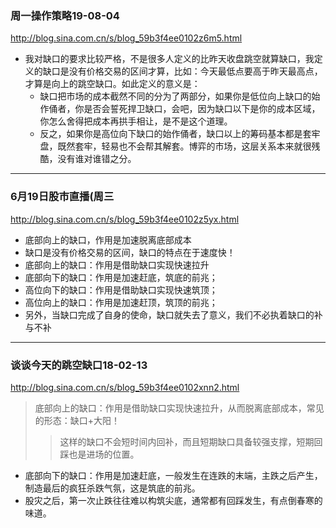 ### 周一操作策略19-08-04
http://blog.sina.com.cn/s/blog_59b3f4ee0102z6m5.html
- 我对缺口的要求比较严格，不是很多人定义的比昨天收盘跳空就算缺口，我定义的缺口是没有价格交易的区间才算，比如：今天最低点要高于昨天最高点，才算是向上的跳空缺口。如此定义的意义是：
  - 缺口把市场的成本截然不同的分为了两部分，如果你是低位向上缺口的始作俑者，你是否会誓死捍卫缺口，会吧，因为缺口以下是你的成本区域，你怎么舍得把成本再拱手相让，是不是这个道理。
  - 反之，如果你是高位向下缺口的始作俑者，缺口以上的筹码基本都是套牢盘，既然套牢，轻易也不会帮其解套。博弈的市场，这层关系本来就很残酷，没有谁对谁错之分。
---
### 6月19日股市直播(周三
http://blog.sina.com.cn/s/blog_59b3f4ee0102z5yx.html
- 底部向上的缺口，作用是加速脱离底部成本
- 缺口是没有价格交易的区间，缺口的特点在于速度快！
- 底部向上的缺口：作用是借助缺口实现快速拉升
- 底部向下的缺口：作用是加速赶底，筑底的前兆；
- 高位向下的缺口：作用是借助缺口实现快速筑顶；
- 高位向上的缺口：作用是加速赶顶，筑顶的前兆；
- 另外，当缺口完成了自身的使命，缺口就失去了意义，我们不必执着缺口的补与不补
---
### 谈谈今天的跳空缺口18-02-13
http://blog.sina.com.cn/s/blog_59b3f4ee0102xnn2.html
>底部向上的缺口：作用是借助缺口实现快速拉升，从而脱离底部成本，常见的形态：缺口+大阳！
>>这样的缺口不会短时间内回补，而且短期缺口具备较强支撑，短期回踩也是进场的位置。
- 底部向下的缺口：作用是加速赶底，一般发生在连跌的末端，主跌之后产生，制造最后的疯狂杀跌气氛，这是筑底的前兆。
- 股灾之后，第一次止跌往往难以构筑尖底，通常都有回踩发生，有点倒春寒的味道。